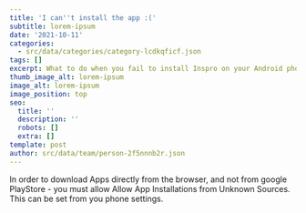 ```yaml
---
title: 'I can''t install the app :('
subtitle: lorem-ipsum
date: '2021-10-11'
categories:
  - src/data/categories/category-lcdkqficf.json
tags: []
excerpt: What to do when you fail to install Inspro on your Android phone.
thumb_image_alt: lorem-ipsum
image_alt: lorem-ipsum
image_position: top
seo:
  title: ''
  description: ''
  robots: []
  extra: []
template: post
author: src/data/team/person-2f5nnnb2r.json
---
```

In order to download Apps directly from the browser, and not from google PlayStore - you must allow Allow App Installations from Unknown Sources. 
This can be set from you phone settings.
